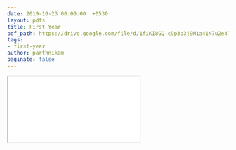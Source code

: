 ```yaml
---
date: 2019-10-23 00:00:00  +0530
layout: pdfs
title: First Year 
pdf_path: https://drive.google.com/file/d/1fiKI8GQ-c9p3p3j9M1a41N7u2e4lDV0M/preview?usp=sharing
tags: 
- first-year
author: parthnikam
paginate: false
---
```


<iframe class="embed-pdf" src="{{ page.pdf_path }}#toolbar=0" seamless="seamless" scrolling="no" style="overflow:hidden"></iframe>
